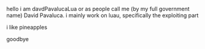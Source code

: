 hello i am davdPavalucaLua or as people call me (by my full government name) David Pavaluca.
i mainly work on luau, specifically the exploiting part

i like pineapples

goodbye
